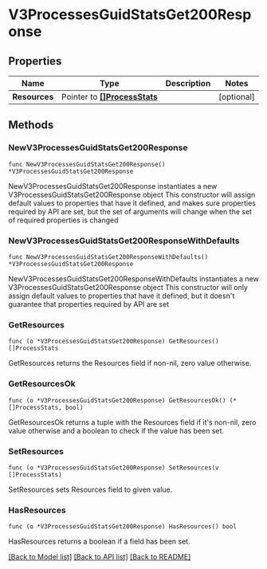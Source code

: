 # V3ProcessesGuidStatsGet200Response

## Properties

Name | Type | Description | Notes
------------ | ------------- | ------------- | -------------
**Resources** | Pointer to [**[]ProcessStats**](ProcessStats.md) |  | [optional] 

## Methods

### NewV3ProcessesGuidStatsGet200Response

`func NewV3ProcessesGuidStatsGet200Response() *V3ProcessesGuidStatsGet200Response`

NewV3ProcessesGuidStatsGet200Response instantiates a new V3ProcessesGuidStatsGet200Response object
This constructor will assign default values to properties that have it defined,
and makes sure properties required by API are set, but the set of arguments
will change when the set of required properties is changed

### NewV3ProcessesGuidStatsGet200ResponseWithDefaults

`func NewV3ProcessesGuidStatsGet200ResponseWithDefaults() *V3ProcessesGuidStatsGet200Response`

NewV3ProcessesGuidStatsGet200ResponseWithDefaults instantiates a new V3ProcessesGuidStatsGet200Response object
This constructor will only assign default values to properties that have it defined,
but it doesn't guarantee that properties required by API are set

### GetResources

`func (o *V3ProcessesGuidStatsGet200Response) GetResources() []ProcessStats`

GetResources returns the Resources field if non-nil, zero value otherwise.

### GetResourcesOk

`func (o *V3ProcessesGuidStatsGet200Response) GetResourcesOk() (*[]ProcessStats, bool)`

GetResourcesOk returns a tuple with the Resources field if it's non-nil, zero value otherwise
and a boolean to check if the value has been set.

### SetResources

`func (o *V3ProcessesGuidStatsGet200Response) SetResources(v []ProcessStats)`

SetResources sets Resources field to given value.

### HasResources

`func (o *V3ProcessesGuidStatsGet200Response) HasResources() bool`

HasResources returns a boolean if a field has been set.


[[Back to Model list]](../README.md#documentation-for-models) [[Back to API list]](../README.md#documentation-for-api-endpoints) [[Back to README]](../README.md)


